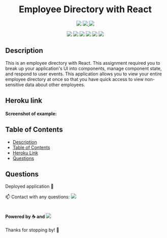 <h1 align="center">Employee Directory with React</h1>
<p align="center">
    <img src="https://img.shields.io/github/repo-size/merikettapearl212/employee_directory?style=for-the-badge"/>
    <a href="https://www.linkedin.com/in/meagan-james-502b78191/">
        <img src="https://img.shields.io/badge/LinkedIn-0077B5?style=for-the-badge&logo=linkedin&logoColor=white" />
    </a>
    <a href="https://github.com/merikettapearl212">
        <img src="https://img.shields.io/badge/Follow-100000?style=for-the-badge&logo=github&logoColor=white" />
    </a>
</p> 
<p align="center">
  <img src="https://img.shields.io/badge/JavaScript-F7DF1E?style=for-the-badge&logo=javascript&logoColor=black" />
  <img src="https://img.shields.io/badge/Node.js-43853D?style=for-the-badge&logo=node.js&logoColor=white"/>
  <img src="https://img.shields.io/badge/MongoDB-4EA94B?style=for-the-badge&logo=mongodb&logoColor=whit" />
  <img src="https://img.shields.io/badge/Express.js-404D59?style=for-the-badge" />
  <img src="https://img.shields.io/badge/Heroku-430098?style=for-the-badge&logo=heroku&logoColor=white" />
  <img src="https://img.shields.io/badge/Bootstrap-563D7C?style=for-the-badge&logo=bootstrap&logoColor=white/" />
</p>

## Description
This is an employee directory with React. This assignment required you to break up your application's UI into components, manage component state, and respond to user events. This application allows you to view your entire employee directory at once so that you have quick access to view non-sensitive data about other employees.

## Heroku link
<!-- [Employee Directory App](https://protected-lake-51847.herokuapp.com/) -->

#### Screenshot of example:
<!-- <img src="src/team-generator.png" width="400" height="200"> -->

## Table of Contents
- [Description](#description)
- [Table of Contents](#table-of-contents)
- [Heroku Link](#heroku-link)
- [Questions](#questions)


 ## Questions 
 Deployed application :rocket: 

:mailbox: Contact with any questions:
 [<img src="https://img.shields.io/badge/Gmail-D14836?style=for-the-badge&logo=gmail&logoColor=white" />](mailto:merikettapearl212@gmail.com)
 <br></br> 

#### Powered by :coffee: and <img src="https://img.shields.io/badge/Spotify-1ED760?&style=for-the-badge&logo=spotify&logoColor=white"/> 
Thanks for stopping by! :vulcan_salute:
